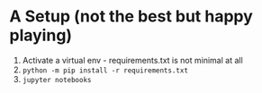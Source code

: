 # A Setup (not the best but happy playing)
1. Activate a virtual env - requirements.txt is not minimal at all
2. `python -m pip install -r requirements.txt`
3. `jupyter notebooks`
